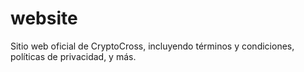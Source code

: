 # website
Sitio web oficial de CryptoCross, incluyendo términos y condiciones, políticas de privacidad, y más.

